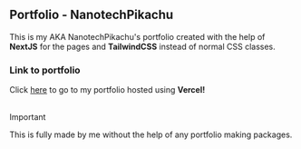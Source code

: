 ## Portfolio - NanotechPikachu 

This is my AKA NanotechPikachu's portfolio created with the help of **NextJS** for the pages and **TailwindCSS** instead of normal CSS classes.

### Link to portfolio

Click [here](https://nanotech-portfolio.vercel.app/) to go to my portfolio hosted using **Vercel!**
<br /><br />
> [!IMPORTANT]
> This is fully made by me without the help of any portfolio making packages.
